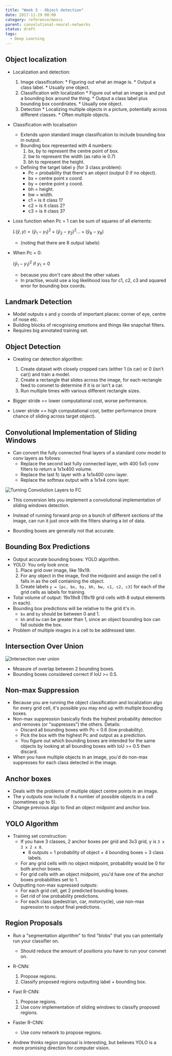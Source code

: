 ```yaml
---
title: "Week 3 - Object detection"
date: 2017-11-29 00:00
category: reference/moocs
parent: convolutional-neural-networks 
status: draft
tags:
  - Deep Learning
---
```


## Object localization

* Localization and detection:
    1. Image classification:
      * Figuring out what an image is.
      * Output a class label.
      * Usually one object.
    2. Classification with localization
      * Figure out what an image is and put a bounding box around the thing.
      * Output a class label plus bounding box coordinates.
      * Usually one object.
    3. Detection
      * Localizing multiple objects in a picture, potentially across different classes.
      * Often multiple objects.
* Classification with localisation
	* Extends upon standard image classification to include bounding box in output.
	* Bounding box represented with 4 numbers:
		1. bx, by to represent the centre point of box.
		2. bw to represent the width (as ratio ie 0.7)
		3. bh to represent the height.
	* Defining the target label y (for 3 class problem):
		* Pc = probability that there's an object (output 0 if no object).
		* bx = centre point x coord.
		* by = centre point y coord.
		* bh = height.
		* bw = width.
		* c1 = is it class 1?
		* c2 = is it class 2?
		* c3 = is it class 3?
* Loss function when Pc = 1 can be sum of squares of all elements:

    $L(\hat{y},y) = (\hat{y}_1-y_1)^2 + (\hat{y}_2-y_2)^2 ... + (\hat{y}_8-y_8)$

    * (noting that there are 8 output labels)

* When Pc = 0:

    $(\hat{y}_1-{y}_1)^2 \text{ if }y_1=0$

    * because you don't care about the other values
  * In practise, would use a log likelihood loss for c1, c2, c3 and squared error for bounding box coords.

## Landmark Detection

* Model outputs x and y coords of important places: corner of eye, centre of nose etc.
* Building blocks of recognising emotions and things like snapchat filters.
* Requires big annotated training set.

## Object Detection

* Creating car detection algorithm:
  1. Create dataset with closely cropped cars (either 1 (is car) or 0 (isn't car)) and train a model.
  2. Create a rectangle that slides across the image, for each rectangle feed to convnet to determine if it is or isn't a car.
  3. Run multiple times with various different rectangle sizes.

* Bigger stride == lower computational cost, worse performance.
* Lower stride == high computational cost, better performance (more chance of sliding across target object).

## Convolutional Implementation of Sliding Windows

* Can convert the fully connected final layers of a standard conv model to conv layers as follows:
    * Replace the second last fully connected layer, with 400 5x5 conv filters to return a 1x1x400 volume.
    * Replace the last fc layer with a 1x1x400 conv layer.
    * Replace the softmax output with a 1x1x4 conv layer.

![Turning Convolution Layers to FC](/_media/conv-to-fc.png)

* This conversion lets you implement a convolutional implementation of sliding windows detection.

* Instead of running forward prop on a bunch of different sections of the image, can run it just once with the filters sharing a lot of data.

* Bounding boxes are generally not that accurate.

## Bounding Box Predictions

* Output accurate bounding boxes: YOLO algorithm.
* YOLO: You only look once.
    1. Place grid over image, like 19x19.
    2. For any object in the image, find the midpoint and assign the cell it falls in as the cell containing the object.
    3. Create labels ``y = [pc, bx, by, bh, bw, c1, c2, c3]`` for each of the grid cells as labels for training.
* Total volume of output: 19x19x8 (19x19 grid cells with 8 output elements in each).
* Bounding box predictions will be relative to the grid it's in.
    * `bx` and `by` should be between 0 and 1.
    * `bh` and `bw` can be greater than 1, since an object bounding box can fall outside the box.
* Problem of multiple images in a cell to be addressed later.

## Intersection Over Union

![Intersection over union](/_media/intersection-over-union.png)

* Measure of overlap between 2 bounding boxes.
* Bounding boxes considered correct if IoU >= 0.5.

## Non-max Suppression

* Because you are running the object classification and localization algo for every grid cell, it's possible you may end up with multiple bounding boxes.
* Non-max suppression basically finds the highest probability detection and removes (or "suppresses") the others. Details:
   * Discard all bounding boxes with Pc < 0.6 (low probability).
   * Pick the box with the highest Pc and output as a prediction.
   * You figure out which bounding boxes are intended for the same objects by looking at all bounding boxes with IoU >= 0.5 then discard.
* When you have multiple objects in an image, you'd do non-max suppresses for each class detected in the image.

## Anchor boxes

* Deals with the problems of multiple object centre points in an image.
* The y outputs now include 8 x number of possible objects in a cell (sometimes up to 5).
* Change previous algo to find an object midpoint and anchor box.

## YOLO Algorithm

* Training set construction:
	* If you have 3 classes, 2 anchor boxes per grid and 3x3 grid, y is `3 x 3 x 2 x 8`.
		* 8 outputs = 1 probability of object + 4 bounding boxes + 3 class labels.
	* For any grid cells with no object midpoint, probability would be 0 for both anchor boxes.
	* For grid cells with an object midpoint, you'd have one of the anchor boxes probabilities set to 1.
* Outputting non-max supressed outputs:
	* For each grid cell, get 2 predicted bounding boxes.
	* Get rid of low probability predictions.
	* For each class (pedestrian, car, motorcycle), use non-max supression to output final predictions.

## Region Proposals

* Run a "segmentation algorithm" to find "blobs" that you can potentially run your classifier on.
	* Should reduce the amount of positions you have to run your convnet on.

* R-CNN:
	1. Propose regions.
	2. Classify proposed regions outputting label + bounding box.

* Fast R-CNN:
	1. Propose regions.
	2. Use conv implementation of sliding windows to classify proposed regions.

* Faster R-CNN:
	* Use conv network to propose regions.

* Andrew thinks region proposal is interesting, but believes YOLO is a more promising direction for computer vision.